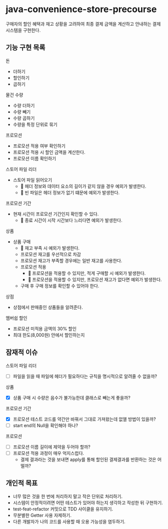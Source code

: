 # java-convenience-store-precourse
구매자의 할인 혜택과 재고 상황을 고려하여 최종 결제 금액을 계산하고 안내하는 결제 시스템을 구현한다.

## 기능 구현 목록

돈
- 더하기
- 할인하기
- 곱하기

물건 수량
- 수량 더하기
- 수량 빼기
- 수량 곱하기
- 수량을 특정 단위로 묶기

프로모션
- 프로모션 적용 여부 확인하기
- 프로모션 적용 시 할인 금액을 계산한다.
- 프로모션 이름 확인하기

스토어 파일 리더
- 스토어 파일 읽어오기
  - 🚩 헤더 정보와 데이터 요소의 길이가 같지 않을 경우 예외가 발생한다.
  - 🚩 빈 파일은 헤더 정보가 없기 떄문에 예외가 발생한다.

프로모션 기간
- 현재 시간이 프로모션 기간인지 확인할 수 있다.
  - 🚩 종료 시간이 시작 시간보다 느리다면 예외가 발생한다.

상품
- 상품 구매
  - 🚩 재고 부족 시 예외가 발생한다.
  - 프로모션 재고를 우선적으로 차감
  - 프로모션 재고가 부족할 경우에는 일반 재고를 사용한다.
  - 프로모션 적용
    - 🚩 프로모션을 적용할 수 있지만, 적게 구매할 시 예외가 발생한다.
    - 🚩 프로모션을 적용할 수 있지만, 프로모션 재고가 없다면 예외가 발생한다.
  - 구매 후 구매 정보를 확인할 수 있어야 한다.
  
상점
- 상점에서 판매중인 상품들을 알려준다.

멤버쉽 할인
  - 프로모션 미적용 금액의 30% 할인
  - 최대 한도(8,000원) 안에서 할인하는지

## 잠재적 이슈

스토어 파일 리더
- [ ] 파일을 읽을 때 파일에 헤더가 필요하다는 규칙을 명시적으로 알려줄 수 없을까?

상품
- [x] 상품 구매 시 수량은 음수가 불가능한데 클래스로 빼는게 좋을까?

프로모션 기간
- [x] 프로모션 테스트 코드를 약간만 바꿔서 그대로 가져왔는데 없앨 방법이 있을까?
- [ ] start end의 Null을 확인해야 하나?

프로모션
- [ ] 프로모션 이름 길이에 제약을 두어야 할까?
- [ ] 프로모션 적용 과정이 매우 억지스럽다.
  - 결제 결과라는 것을 보내면 apply를 통해 할인된 결제결과를 반환하는 것은 어떨까?

## 개인적 목표
* 너무 많은 것을 한 번에 처리하지 말고 작은 단위로 처리하기.
* 시스템이 안정적이려면 어떤 테스트가 있어야 하는지 생각하고 작성한 뒤 구현하기.
* test-feat-refactor 커밋으로 TDD 사이클을 유지하기.
* 무분별한 Getter 사용 자제하기.
* 다른 개발자가 나의 코드를 사용할 때 오용 가능성을 염두하기.
